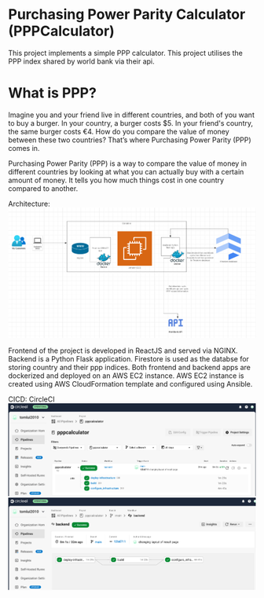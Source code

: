 # Purchasing Power Parity Calculator (PPPCalculator)
This project implements a simple PPP calculator. This project utilises the PPP index shared by world bank via their api. 

# What is PPP? 
Imagine you and your friend live in different countries, and both of you want to buy a burger. In your country, a burger costs $5. In your friend's country, the same burger costs €4. How do you compare the value of money between these two countries? That’s where Purchasing Power Parity (PPP) comes in.

Purchasing Power Parity (PPP) is a way to compare the value of money in different countries by looking at what you can actually buy with a certain amount of money. It tells you how much things cost in one country compared to another.

Architecture: 
![Architecture](Architecture.png)

Frontend of the project is developed in ReactJS and served via NGINX. Backend is a Python Flask application. Firestore is used as the databse for storing country and their ppp indices.
Both frontend and backend apps are dockerized and deployed on an AWS EC2 instance. AWS EC2 instance is created using AWS CloudFormation template and configured using Ansible. 


CICD: CircleCI
![CICD Project](CICD_project.png)
![CICD Project](CICD_workflow.png)



